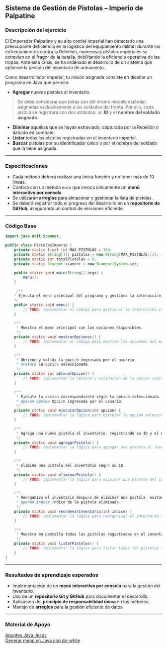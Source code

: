 ## **Sistema de Gestión de Pistolas – Imperio de Palpatine**  

### Descripción del ejercicio  

El Emperador Palpatine y su alto comité imperial han detectado una preocupante deficiencia en la logística del equipamiento militar: durante los enfrentamientos contra la Rebelión, numerosas pistolas imperiales se extravían en el fragor de la batalla, debilitando la eficiencia operativa de las tropas. Ante esta crisis, se ha ordenado el desarrollo de un sistema que optimice la gestión del inventario de armamento.  

Como desarrollador imperial, tu misión asignada consiste en diseñar un programa en Java que permita:  

- **Agregar** nuevas pistolas al inventario. 

> Se debe considerar que todas son del mismo modelo estándar, asignadas exclusivamente a los soldados del frente. Por ello, cada pistola se registrará con dos atributos: un **ID** y el **nombre del soldado asignado**.  

- **Eliminar** aquellas que se hayan extraviado, capturado por la Rebelión o dañado en combate.  
- **Listar** todas las pistolas registradas en el inventario imperial.  
- **Buscar** pistolas por su identificador único o por el nombre del soldado que la tiene asignada.  

---
### Especificaciones  

- Cada método deberá realizar una única función y no tener más de 10 lineas.
- Contará con un método `main` que invoca únicamente un **menú interactivo por consola**.  
- Se utilizarán **arreglos** para almacenar y gestionar la lista de pistolas.  
- Se deberá registrar todo el progreso del desarrollo en un **repositorio de GitHub**, asegurando un control de versiones eficiente.  

---
### Código Base
```Java
import java.util.Scanner;

public class PistolasImperio {
    private static final int MAX_PISTOLAS = 100;
    private static String[][] pistolas = new String[MAX_PISTOLAS][2]; // [ID, NombreSoldado]
    private static int totalPistolas = 0;
    private static Scanner scanner = new Scanner(System.in);

    public static void main(String[] args) {
        menu();
    }

     /**
    * Ejecuta el menú principal del programa y gestiona la interacción con el usuario.
    */
    public static void menu() {
        // TODO: Implementar el código para gestionar la interacción con el usuario.
    }

    /**
     * Muestra el menú principal con las opciones disponibles.
     */
    private static void mostrarOpciones() {
        // TODO: Implementar el código para mostrar las opciones del menú en pantalla.
    }

    /**
     * Obtiene y valida la opción ingresada por el usuario.
     * @return La opción seleccionada.
     */
    private static int obtenerOpcion() {
        // TODO: Implementar la lectura y validación de la opción ingresada.
    }

    /**
     * Ejecuta la acción correspondiente según la opción seleccionada.
     * @param opcion Opción ingresada por el usuario.
     */
    private static void ejecutarOpcion(int opcion) {
        // TODO: Implementar la lógica para ejecutar la opción seleccionada.
    }

    /**
     * Agrega una nueva pistola al inventario, registrando su ID y el nombre del soldado.
     */
    private static void agregarPistola() {
        // TODO: Implementar la lógica para agregar una pistola al inventario.
    }

    /**
     * Elimina una pistola del inventario según su ID.
     */
    private static void eliminarPistola() {
        // TODO: Implementar la lógica para eliminar una pistola del inventario.
    }

    /**
     * Reorganiza el inventario después de eliminar una pistola, evitando espacios vacíos.
     * @param indice Índice de la pistola eliminada.
     */
    private static void reordenarInventario(int indice) {
        // TODO: Implementar la lógica para reorganizar el inventario después de una eliminación.
    }

    /**
     * Muestra en pantalla todas las pistolas registradas en el inventario.
     */
    private static void listarPistolas() {
        // TODO: Implementar la lógica para listar todas las pistolas registradas.
    }
}
```
---
### Resultados de aprendizaje esperados  

- Implementación de un **menú interactivo por consola** para la gestión del inventario.  
- Uso de un **repositorio Git y GitHub** para documentar el desarrollo.  
- Aplicación del **principio de responsabilidad única** en los métodos.  
- Manejo de **arreglos** para la gestión eficiente de datos.  

---
### Material de Apoyo
[Apuntes Java Jesús](https://github.com/JessusTM/ICC490-1-POO#)
<br>
[Generar menú en Java con do-while](https://www.youtube.com/watch?v=D-iUim3WLK0&t=53s&ab_channel=SinRuedaTecnol%C3%B3gica)
